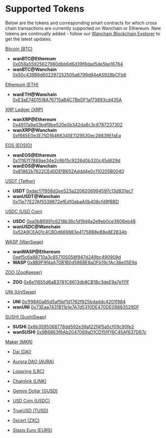 # Supported Tokens

Below are the tokens and corresponding smart contracts for which cross chain transactions are currently supported on Wanchain or Ethereum. New tokens are continually added - follow our [Wanchain Blockchain Explorer](https://www.wanscan.org/tokens) to get the latest updates. 

[Bitcoin (BTC)](https://bitcoin.org/en/)

- **wanBTC@Ethereum** [0x058a55925627980dbb6d6d39f8dad5de5be16764](https://etherscan.io/token/0x058a55925627980dbb6d6d39f8dad5de5be16764)
- **wanBTC@Wanchain** [0x50c439B6d602297252505a6799d84eA5928bCFb6](https://www.wanscan.org/token/0x50c439b6d602297252505a6799d84ea5928bcfb6)

[Ethereum (ETH)](https://www.ethereum.org/)

- **wanETH@Wanchain** [0xE3aE74D1518A76715aB4C7BeDF1af73893cd435A](https://www.wanscan.org/token/0xe3ae74d1518a76715ab4c7bedf1af73893cd435a)

[XRP Ledger (XRP)](https://xrpl.org/)

- **wanXRP@Ethereum** [0x4917a9a03bdf9be520e0b342da8c3c8787237302](https://etherscan.io/token/0x4917a9a03bdf9be520e0b342da8c3c8787237302)
- **wanXRP@Wanchain** [0xf665E0e3E75D16466345E1129530ec28839EfaEa](https://www.wanscan.org/token/0xf665e0e3e75d16466345e1129530ec28839efaea)

[EOS (EOSIO)](https://eos.io/)

- **wanEOS@Ethereum** [0x11167f7889ae34e2c6b15c9226d0b320c45d629d](https://etherscan.io/token/0x11167f7889ae34e2c6b15c9226d0b320c45d629d)
- **wanEOS@Wanchain** [0x81862b7622CEd0DEfB652Addd4e0c110205B0040](https://www.wanscan.org/token/0x81862b7622ced0defb652addd4e0c110205b0040)

[USDT (Tether)](https://tether.to/)

- **USDT** [0xdac17f958d2ee523a2206206994597c13d831ec7](https://etherscan.io/token/0xdac17f958d2ee523a2206206994597c13d831ec7)
- **wanUSDT@Wanchain** [0x11e77E27Af5539872efEd10abaA0b408cfd9fBBD](https://www.wanscan.org/token/0x11e77e27af5539872efed10abaa0b408cfd9fbbd)

[USDC (USD Coin)](https://www.centre.io/usdc)

- **USDC** [0xa0b86991c6218b36c1d19d4a2e9eb0ce3606eb48](https://etherscan.io/token/0xa0b86991c6218b36c1d19d4a2e9eb0ce3606eb48)
- **wanUSDC@Wanchain** [0x52A9CEA01c4CBDd669883e41758B8eB8e8E2B34b](https://www.wanscan.org/token/0x52a9cea01c4cbdd669883e41758b8eb8e8e2b34b)

[WASP (WanSwap)](https://www.wanswap.finance/)

- **wanWASP@Ethereum** [0xef5c6a88710a3c857105058f947d249bc490909d](https://etherscan.io/token/0xef5c6a88710a3c857105058f947d249bc490909d)
- **WASP** [0x8B9F9f4aA70B1B0d586BE8aDFb19c1Ac38e05E9a](https://www.wanscan.org/token/0x8b9f9f4aa70b1b0d586be8adfb19c1ac38e05e9a)

[ZOO (ZooKeeper)](https://www.zookeeper.finance/)

- **ZOO** [0x6e11655d6aB3781C6613db8CB1Bc3deE9a7e111F](https://www.wanscan.org/token/0x6e11655d6ab3781c6613db8cb1bc3dee9a7e111f)

[UNI (UniSwap)](http://uniswap.io/)

- **UNI** [0x1f9840a85d5af5bf1d1762f925bdaddc4201f984](https://etherscan.io/token/0x1f9840a85d5af5bf1d1762f925bdaddc4201f984)
- **wanUNI** [0x73Eaa7431B11b1e7A7d5310DE470DE09883529DF](https://www.wanscan.org/token/0x73eaa7431b11b1e7a7d5310de470de09883529df)

[SUSHI (SushiSwap)](https://app.sushi.com/)

- **SUSHI** [0x6b3595068778dd592e39a122f4f5a5cf09c90fe2](https://etherscan.io/token/0x6b3595068778dd592e39a122f4f5a5cf09c90fe2)
- **wanSUSHI** [0x9B6863f6Ab2047069aD1CD15fFf8C45Af637D67c](https://www.wanscan.org/token/0x9b6863f6ab2047069ad1cd15fff8c45af637d67c)




[Maker (MKR)](https://makerdao.com/)

- [Dai (DAI)](http://www.makerdao.com/)

- [Aurora DAO (AURA)](https://auroradao.com/)

- [Loopring (LRC)](https://loopring.org/)

- [Chainlink (LINK)](https://chain.link/)

- [Gemini Dollar (GUSD)](https://gemini.com/dollar/)

- [USD Coin (USDC)](https://www.centre.io/usdc)

- [TrueUSD (TUSD)](https://www.trusttoken.com/trueusd/)

- [0xcert (ZXC)](https://0xcert.org/)

- [Stasis Euro (EURS)](https://stasis.net/)
